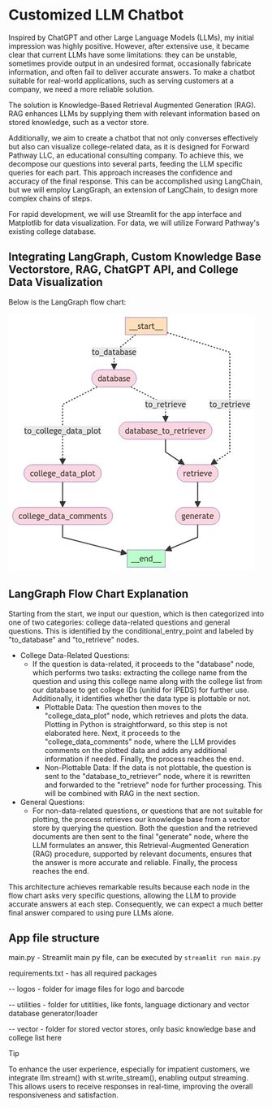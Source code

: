 # Customized LLM Chatbot
Inspired by ChatGPT and other Large Language Models (LLMs), my initial impression was highly positive. However, after extensive use, it became clear that current LLMs have some limitations: they can be unstable, sometimes provide output in an undesired format, occasionally fabricate information, and often fail to deliver accurate answers. To make a chatbot suitable for real-world applications, such as serving customers at a company, we need a more reliable solution.

The solution is Knowledge-Based Retrieval Augmented Generation (RAG). RAG enhances LLMs by supplying them with relevant information based on stored knowledge, such as a vector store.

Additionally, we aim to create a chatbot that not only converses effectively but also can visualize college-related data, as it is designed for Forward Pathway LLC, an educational consulting company. To achieve this, we decompose our questions into several parts, feeding the LLM specific queries for each part. This approach increases the confidence and accuracy of the final response. This can be accomplished using LangChain, but we will employ LangGraph, an extension of LangChain, to design more complex chains of steps.

For rapid development, we will use Streamlit for the app interface and Matplotlib for data visualization. For data, we will utilize Forward Pathway's existing college database.

## Integrating LangGraph, Custom Knowledge Base Vectorstore, RAG, ChatGPT API, and College Data Visualization
Below is the LangGraph flow chart:

![LangGraph flow chart](GraphFlow.png)

## LangGraph Flow Chart Explanation
Starting from the start, we input our question, which is then categorized into one of two categories: college data-related questions and general questions. This is identified by the conditional_entry_point and labeled by "to_database" and "to_retrieve" nodes.

- College Data-Related Questions:
  - If the question is data-related, it proceeds to the "database" node, which performs two tasks: extracting the college name from the question and using this college name along with the college list from our database to get college IDs (unitid for IPEDS) for further use. Additionally, it identifies whether the data type is plottable or not.
      - Plottable Data:
          The question then moves to the "college_data_plot" node, which retrieves and plots the data. Plotting in Python is straightforward, so this step is not elaborated here. Next, it proceeds to the "college_data_comments" node, where the LLM provides comments on the plotted data and adds any additional information if needed. Finally, the process reaches the end.
      - Non-Plottable Data:
        If the data is not plottable, the question is sent to the "database_to_retriever" node, where it is rewritten and forwarded to the "retrieve" node for further processing. This will be combined with RAG in the next section.
- General Questions:
  - For non-data-related questions, or questions that are not suitable for plotting, the process retrieves our knowledge base from a vector store by querying the question. Both the question and the retrieved documents are then sent to the final "generate" node, where the LLM formulates an answer, this Retrieval-Augmented Generation (RAG) procedure, supported by relevant documents, ensures that the answer is more accurate and reliable. Finally, the process reaches the end.

This architecture achieves remarkable results because each node in the flow chart asks very specific questions, allowing the LLM to provide accurate answers at each step. Consequently, we can expect a much better final answer compared to using pure LLMs alone.

## App file structure
main.py - Streamlit main py file, can be executed by `streamlit run main.py`

requirements.txt - has all required packages
  
  -- logos - folder for image files for logo and barcode
  
  -- utilities - folder for utitlities, like fonts, language dictionary and vector database generator/loader
  
  -- vector - folder for stored vector stores, only basic knowledge base and college list here

>[!TIP]
>To enhance the user experience, especially for impatient customers, we integrate llm.stream() with st.write_stream(), enabling output streaming. This allows users to receive responses in real-time, improving the overall responsiveness and satisfaction.
